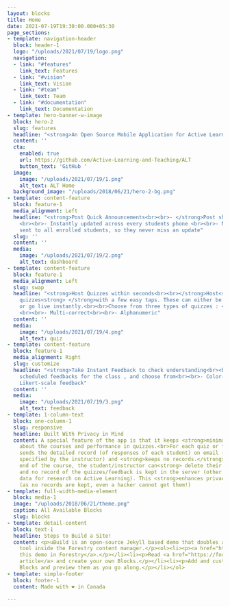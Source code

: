 ```yaml
---
layout: blocks
title: Home
date: 2021-07-19T19:30:00.000+05:30
page_sections:
- template: navigation-header
  block: header-1
  logo: "/uploads/2021/07/19/logo.png"
  navigation:
  - link: "#features"
    link_text: Features
  - link: "#vision"
    link_text: Vision
  - link: "#team"
    link_text: Team
  - link: "#documentation"
    link_text: Documentation
- template: hero-banner-w-image
  block: hero-2
  slug: features
  headline: "<strong>An Open Source Mobile Application for Active Learning and Teaching.</strong>"
  content: ''
  cta:
    enabled: true
    url: https://github.com/Active-Learning-and-Teaching/ALT
    button_text: 'GitHub '
  image:
    image: "/uploads/2021/07/19/1.png"
    alt_text: ALT Home
  background_image: "/uploads/2018/06/21/hero-2-bg.png"
- template: content-feature
  block: feature-1
  media_alignment: Left
  headline: "<strong>Post Quick Announcements<br><br>- </strong>Post short announcements
    <br><br>- Instantly updated across every students phone <br><br>- Notifications
    sent to all enrolled students, so they never miss an update"
  slug: ''
  content: ''
  media:
    image: "/uploads/2021/07/19/2.png"
    alt_text: dashboard
- template: content-feature
  block: feature-1
  media_alignment: Left
  slug: swap
  headline: "<strong>Host Quizzes within seconds<br><br></strong>Host<strong> </strong>in-class
    quizzes<strong> </strong>with a few easy taps. These can either be scheduled ,
    or go live instantly.<br><br>Choose from three types of quizzes : <br><br>- Single-correct
    <br><br>- Multi-correct<br><br>- Alphanumeric"
  content: ''
  media:
    image: "/uploads/2021/07/19/4.png"
    alt_text: quiz
- template: content-feature
  block: feature-1
  media_alignment: Right
  slug: customize
  headline: "<strong>Take Instant Feedback to check understanding<br><br></strong>Set
    scheduled feedbacks for the class , and choose from<br><br>- Color-scale feedback<br><br>-
    Likert-scale feedback"
  content: ''
  media:
    image: "/uploads/2021/07/19/3.png"
    alt_text: feedback
- template: 1-column-text
  block: one-column-1
  slug: responsive
  headline: Built With Privacy in Mind
  content: A special feature of the app is that it keeps <strong>minimal information</strong>
    about the courses and performance in quizzes.<br>For each quiz or feedback, it
    sends the detailed record (of responses of each student) on email (to the address
    specified by the instructor) and <strong>keeps no records.</strong><br>At the
    end of the course, the student/instructor can<strong> delete their account</strong>,
    and no record of the quizzes/feedback is kept in the server (other than statistical
    data for research on Active Learning). This <strong>enhances privacy</strong>
    (as no records are kept, even a hacker cannot get them!)
- template: full-width-media-element
  block: media-1
  image: "/uploads/2018/06/21/theme.png"
  caption: All Available Blocks
  slug: blocks
- template: detail-content
  block: text-1
  headline: Steps to Build a Site!
  content: <p>uBuild is an open-source Jekyll based demo that doubles as a builder
    tool inside the Forestry content manager.</p><ol><li><p><a href="https://app.forestry.io/quick-start?repo=forestryio/ubuild-jekyll&provider=github&engine=jekyll">Import
    this demo in Forestry</a>.</p></li><li><p>Read <a href="https://forestry.io/blog/ubuild-a-new-theme-for-static-sites-using-blocks/">our
    article</a> and create your own Blocks.</p></li><li><p>Add and customize the available
    Blocks and preview them as you go along.</p></li></ol>
- template: simple-footer
  block: footer-1
  content: Made with ❤︎ in Canada

---
```

